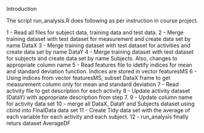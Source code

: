 Introduction

The script run_analysis.R does following as per instruction in course project.

1 -  Read all files for subject data, training data and test data.
2 -  Merge training dataset with test dataset for measurement and create data set by name DataX
3 -  Merge training dataset with test dataset for activities  and create data set by name DataY
4 -  Merge training dataset with test dataset for subjects and create data set by name Subjects. Also, changes to appropriate column name
5 -  Read features file to idetify indices for mean and standard deviation function. Indices are stored in vector featuresMS
6 -  Using indices from vector featuresMS, subset DataX frame to get measurement column only for mean and standard deviation
7 -  Read activity file to get description for each activity
8 -  Update activity dataset (DataY) with appropriate description from step 7.
9 -  Update column name for activity data set
10 - merge all DataX, DataY and Subjects dataset using cbind into FinalData data set
11 - Create Tidy data set with the average of each variable for each activity and each subject.
12 - run_analysis finally returs dataset AverageDF
